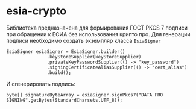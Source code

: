 # esia-crypto
 Библиотека предназначена для формирования ГОСТ PKCS 7 подписи при обращении к ЕСИА без использования крипто про.
 Для генерации подписи необходимо создать экземпляр класса `EsiaSigner`
 ```
 EsiaSigner esiaSigner = EsiaSigner.builder()
                .keyStoreSupplier(keyStoreSupplier)
                .privateKeyPasswordSupplier(() -> "key_password")
                .signingCertificateAliasSupplier(() -> "cert_alias")
                .build();
```

И сгенерировать подпись:
```
byte[] signatureByteArray = esiaSigner.signPkcs7("DATA FRO SIGNING".getBytes(StandardCharsets.UTF_8));
```
